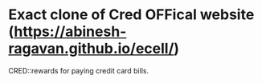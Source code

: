 # Exact clone of Cred OFFical website (https://abinesh-ragavan.github.io/ecell/)

CRED::rewards for paying
credit card bills.
